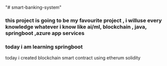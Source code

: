 "# smart-banking-system" 
### this project is going to be my favourite project , i willuse every knowledge whatever i know like ai/ml, blockchain , java,  springboot ,azure app services

### today i am learning springboot

today i created blockchain smart contract using etherum solidity
